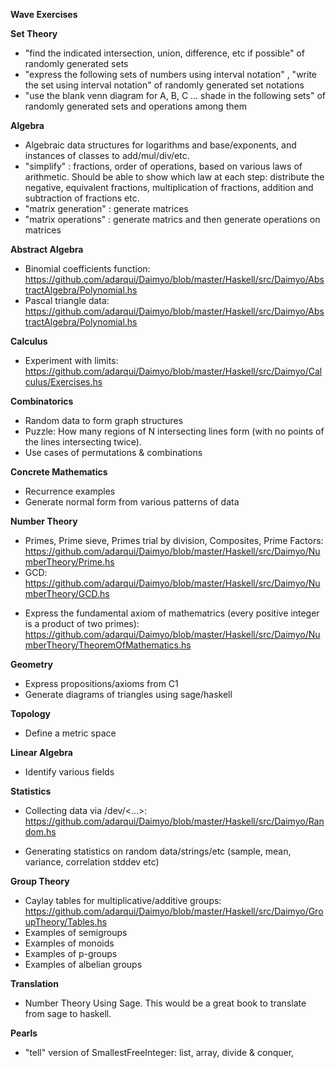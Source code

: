 **Wave Exercises**

**Set Theory**
- "find the indicated intersection, union, difference, etc if possible" of randomly generated sets
- "express the following sets of numbers using interval notation" , "write the set using interval notation" of randomly generated set notations
- "use the blank venn diagram for A, B, C ... shade in the following sets" of randomly generated sets and operations among them

**Algebra**
- Algebraic data structures for logarithms and base/exponents, and instances of classes to add/mul/div/etc.
- "simplify" : fractions, order of operations, based on various laws of arithmetic. Should be able to show which law at each step: distribute the negative, equivalent fractions, multiplication of fractions, addition and subtraction of fractions etc.
- "matrix generation" : generate matrices
- "matrix operations" : generate matrics and then generate operations on matrices

**Abstract Algebra**
+ Binomial coefficients function: https://github.com/adarqui/Daimyo/blob/master/Haskell/src/Daimyo/AbstractAlgebra/Polynomial.hs
+ Pascal triangle data: https://github.com/adarqui/Daimyo/blob/master/Haskell/src/Daimyo/AbstractAlgebra/Polynomial.hs

**Calculus**
+ Experiment with limits: https://github.com/adarqui/Daimyo/blob/master/Haskell/src/Daimyo/Calculus/Exercises.hs

**Combinatorics**
- Random data to form graph structures
- Puzzle: How many regions of N intersecting lines form (with no points of the lines intersecting twice).
- Use cases of permutations & combinations

**Concrete Mathematics**
- Recurrence examples
- Generate normal form from various patterns of data

**Number Theory**
+ Primes, Prime sieve, Primes trial by division, Composites, Prime Factors: https://github.com/adarqui/Daimyo/blob/master/Haskell/src/Daimyo/NumberTheory/Prime.hs
+ GCD: https://github.com/adarqui/Daimyo/blob/master/Haskell/src/Daimyo/NumberTheory/GCD.hs
- Express the fundamental axiom of mathematrics (every positive integer is a product of two primes): https://github.com/adarqui/Daimyo/blob/master/Haskell/src/Daimyo/NumberTheory/TheoremOfMathematics.hs

**Geometry**
- Express propositions/axioms from C1
- Generate diagrams of triangles using sage/haskell

**Topology**
- Define a metric space

**Linear Algebra**
- Identify various fields

**Statistics**
+ Collecting data via /dev/<...>: https://github.com/adarqui/Daimyo/blob/master/Haskell/src/Daimyo/Random.hs
- Generating statistics on random data/strings/etc (sample, mean, variance, correlation stddev etc)

**Group Theory**
- Caylay tables for multiplicative/additive groups: https://github.com/adarqui/Daimyo/blob/master/Haskell/src/Daimyo/GroupTheory/Tables.hs
- Examples of semigroups
- Examples of monoids
- Examples of p-groups
- Examples of albelian groups

**Translation**
- Number Theory Using Sage. This would be a great book to translate from sage to haskell.

**Pearls**
- "tell" version of SmallestFreeInteger: list, array, divide & conquer,
